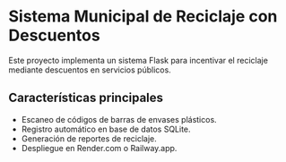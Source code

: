 # Sistema Municipal de Reciclaje con Descuentos

Este proyecto implementa un sistema Flask para incentivar el reciclaje mediante descuentos en servicios públicos.

## Características principales

- Escaneo de códigos de barras de envases plásticos.
- Registro automático en base de datos SQLite.
- Generación de reportes de reciclaje.
- Despliegue en Render.com o Railway.app.

